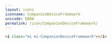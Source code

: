 ```yaml
---
layout: icons
iconname: CompanionDeviceFramework
unicode: EB0A
permalink: /icon/CompanionDeviceFramework/
---
```


``` html
<i class="mi mi-CompanionDeviceFramework"></i>
```
